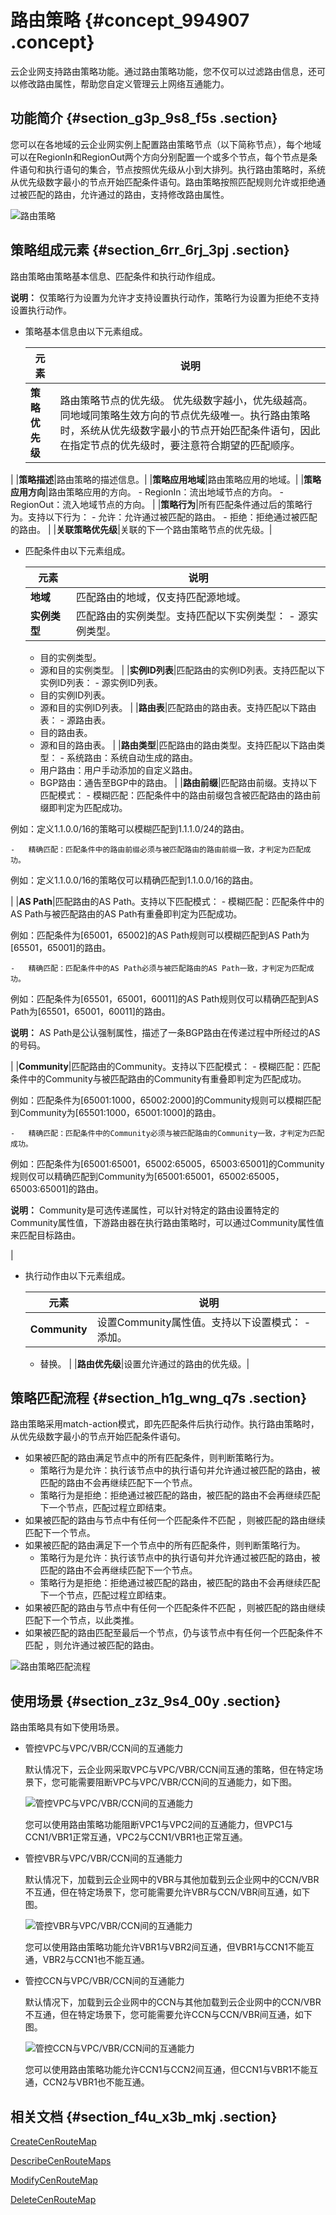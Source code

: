 # 路由策略 {#concept_994907 .concept}

云企业网支持路由策略功能。通过路由策略功能，您不仅可以过滤路由信息，还可以修改路由属性，帮助您自定义管理云上网络互通能力。

## 功能简介 {#section_g3p_9s8_f5s .section}

您可以在各地域的云企业网实例上配置路由策略节点（以下简称节点），每个地域可以在RegionIn和RegionOut两个方向分别配置一个或多个节点，每个节点是条件语句和执行语句的集合，节点按照优先级从小到大排列。执行路由策略时，系统从优先级数字最小的节点开始匹配条件语句。路由策略按照匹配规则允许或拒绝通过被匹配的路由，允许通过的路由，支持修改路由属性。

![路由策略](http://static-aliyun-doc.oss-cn-hangzhou.aliyuncs.com/assets/img/803311/156378366751040_zh-CN.png)

## 策略组成元素 {#section_6rr_6rj_3pj .section}

路由策略由策略基本信息、匹配条件和执行动作组成。

**说明：** 仅策略行为设置为允许才支持设置执行动作，策略行为设置为拒绝不支持设置执行动作。

-   策略基本信息由以下元素组成。

    |元素|说明|
    |--|--|
    |**策略优先级**|路由策略节点的优先级。 优先级数字越小，优先级越高。 同地域同策略生效方向的节点优先级唯一。执行路由策略时，系统从优先级数字最小的节点开始匹配条件语句，因此在指定节点的优先级时，要注意符合期望的匹配顺序。

 |
    |**策略描述**|路由策略的描述信息。|
    |**策略应用地域**|路由策略应用的地域。|
    |**策略应用方向**|路由策略应用的方向。     -   RegionIn：流出地域节点的方向。
    -   RegionOut：流入地域节点的方向。
 |
    |**策略行为**|所有匹配条件通过后的策略行为。支持以下行为：     -   允许：允许通过被匹配的路由。
    -   拒绝：拒绝通过被匹配的路由。
 |
    |**关联策略优先级**|关联的下一个路由策略节点的优先级。|

-   匹配条件由以下元素组成。

    |元素|说明|
    |--|--|
    |**地域**|匹配路由的地域，仅支持匹配源地域。|
    |**实例类型**|匹配路由的实例类型。支持匹配以下实例类型：     -   源实例类型。
    -   目的实例类型。
    -   源和目的实例类型。
 |
    |**实例ID列表**|匹配路由的实例ID列表。支持匹配以下实例ID列表：     -   源实例ID列表。
    -   目的实例ID列表。
    -   源和目的实例ID列表。
 |
    |**路由表**|匹配路由的路由表。支持匹配以下路由表：     -   源路由表。
    -   目的路由表。
    -   源和目的路由表。
 |
    |**路由类型**|匹配路由的路由类型。支持匹配以下路由类型：     -   系统路由：系统自动生成的路由。
    -   用户路由：用户手动添加的自定义路由。
    -   BGP路由：通告至BGP中的路由。
 |
    |**路由前缀**|匹配路由前缀。支持以下匹配模式：     -   模糊匹配：匹配条件中的路由前缀包含被匹配路由的路由前缀即判定为匹配成功。

例如：定义1.1.0.0/16的策略可以模糊匹配到1.1.1.0/24的路由。

    -   精确匹配：匹配条件中的路由前缀必须与被匹配路由的路由前缀一致，才判定为匹配成功。

例如：定义1.1.0.0/16的策略仅可以精确匹配到1.1.0.0/16的路由。

 |
    |**AS Path**|匹配路由的AS Path。支持以下匹配模式：     -   模糊匹配：匹配条件中的AS Path与被匹配路由的AS Path有重叠即判定为匹配成功。

例如：匹配条件为\[65001，65002\]的AS Path规则可以模糊匹配到AS Path为\[65501，65001\]的路由。

    -   精确匹配：匹配条件中的AS Path必须与被匹配路由的AS Path一致，才判定为匹配成功。

例如：匹配条件为\[65501，65001，60011\]的AS Path规则仅可以精确匹配到AS Path为\[65501，65001，60011\]的路由。

 **说明：** AS Path是公认强制属性，描述了一条BGP路由在传递过程中所经过的AS的号码。

 |
    |**Community**|匹配路由的Community。支持以下匹配模式：     -   模糊匹配：匹配条件中的Community与被匹配路由的Community有重叠即判定为匹配成功。

例如：匹配条件为\[65001:1000，65002:2000\]的Community规则可以模糊匹配到Community为\[65501:1000，65001:1000\]的路由。

    -   精确匹配：匹配条件中的Community必须与被匹配路由的Community一致，才判定为匹配成功。

例如：匹配条件为\[65001:65001，65002:65005，65003:65001\]的Community规则仅可以精确匹配到Community为\[65001:65001，65002:65005，65003:65001\]的路由。

 **说明：** Community是可选传递属性，可以针对特定的路由设置特定的Community属性值，下游路由器在执行路由策略时，可以通过Community属性值来匹配目标路由。

 |

-   执行动作由以下元素组成。

    |元素|说明|
    |--|--|
    |**Community**|设置Community属性值。支持以下设置模式：     -   添加。
    -   替换。
 |
    |**路由优先级**|设置允许通过的路由的优先级。|


## 策略匹配流程 {#section_h1g_wng_q7s .section}

路由策略采用match-action模式，即先匹配条件后执行动作。执行路由策略时，从优先级数字最小的节点开始匹配条件语句。

-   如果被匹配的路由满足节点中的所有匹配条件，则判断策略行为。
    -   策略行为是允许：执行该节点中的执行语句并允许通过被匹配的路由，被匹配的路由不会再继续匹配下一个节点。
    -   策略行为是拒绝：拒绝通过被匹配的路由，被匹配的路由不会再继续匹配下一个节点，匹配过程立即结束。
-   如果被匹配的路由与节点中有任何一个匹配条件不匹配 ，则被匹配的路由继续匹配下一个节点。
-   如果被匹配的路由满足下一个节点中的所有匹配条件，则判断策略行为。
    -   策略行为是允许：执行该节点中的执行语句并允许通过被匹配的路由，被匹配的路由不会再继续匹配下一个节点。
    -   策略行为是拒绝：拒绝通过被匹配的路由，被匹配的路由不会再继续匹配下一个节点，匹配过程立即结束。
-   如果被匹配的路由与节点中有任何一个匹配条件不匹配 ，则被匹配的路由继续匹配下一个节点，以此类推。
-   如果被匹配的路由匹配至最后一个节点，仍与该节点中有任何一个匹配条件不匹配 ，则允许通过被匹配的路由。

![路由策略匹配流程](http://static-aliyun-doc.oss-cn-hangzhou.aliyuncs.com/assets/img/803311/156378366751016_zh-CN.png)

## 使用场景 {#section_z3z_9s4_00y .section}

路由策略具有如下使用场景。

-   管控VPC与VPC/VBR/CCN间的互通能力

    默认情况下，云企业网采取VPC与VPC/VBR/CCN间互通的策略，但在特定场景下，您可能需要阻断VPC与VPC/VBR/CCN间的互通能力，如下图。

    ![管控VPC与VPC/VBR/CCN间的互通能力 ](http://static-aliyun-doc.oss-cn-hangzhou.aliyuncs.com/assets/img/803311/156378366851086_zh-CN.png)

    您可以使用路由策略功能阻断VPC1与VPC2间的互通能力，但VPC1与CCN1/VBR1正常互通，VPC2与CCN1/VBR1也正常互通。

-   管控VBR与VPC/VBR/CCN间的互通能力

    默认情况下，加载到云企业网中的VBR与其他加载到云企业网中的CCN/VBR不互通，但在特定场景下，您可能需要允许VBR与CCN/VBR间互通，如下图。

    ![管控VBR与VPC/VBR/CCN间的互通能力](http://static-aliyun-doc.oss-cn-hangzhou.aliyuncs.com/assets/img/803311/156378366851104_zh-CN.png)

    您可以使用路由策略功能允许VBR1与VBR2间互通，但VBR1与CCN1不能互通，VBR2与CCN1也不能互通。

-   管控CCN与VPC/VBR/CCN间的互通能力

    默认情况下，加载到云企业网中的CCN与其他加载到云企业网中的CCN/VBR不互通，但在特定场景下，您可能需要允许CCN与CCN/VBR间互通，如下图。

    ![管控CCN与VPC/VBR/CCN间的互通能力](http://static-aliyun-doc.oss-cn-hangzhou.aliyuncs.com/assets/img/803311/156378366851135_zh-CN.png)

    您可以使用路由策略功能允许CCN1与CCN2间互通，但CCN1与VBR1不能互通，CCN2与VBR1也不能互通。


## 相关文档 {#section_f4u_x3b_mkj .section}

[CreateCenRouteMap](../../../../cn.zh-CN/API参考/路由策略/CreateCenRouteMap.md#)

[DescribeCenRouteMaps](../../../../cn.zh-CN/API参考/路由策略/DescribeCenRouteMaps.md#)

[ModifyCenRouteMap](../../../../cn.zh-CN/API参考/路由策略/ModifyCenRouteMap.md#)

[DeleteCenRouteMap](../../../../cn.zh-CN/API参考/路由策略/DeleteCenRouteMap.md#)

